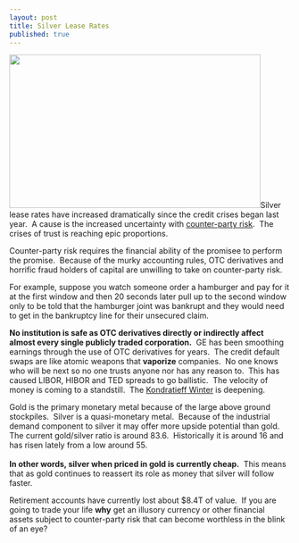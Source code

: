 ```yaml
---
layout: post
title: Silver Lease Rates
published: true
---
```

<p><img class="aligncenter" title="Silver Lease Rates" src="{{ site.baseurl }}/images/1yrsilverleaserates.gif" alt="" width="450" height="275" /><span>Silver lease rates have increased dramatically since the credit crises began last year.  A cause is the increased uncertainty with <a href="http://www.runtogold.com/2008/06/counter-party-risk/">counter-party risk</a>.  The crises of trust is reaching epic proportions.</span></p>
<p><span>Counter-party risk requires the financial ability of the promisee to perform the promise.  Because of the murky accounting rules, OTC derivatives and horrific fraud holders of capital are unwilling to take on counter-party risk.</span></p>
<p><span>For example, suppose you watch someone order a hamburger and pay for it at the first window and then 20 seconds later pull up to the second window only to be told that the hamburger joint was bankrupt and they would need to get in the bankruptcy line for their unsecured claim.</span></p>
<p><span><strong>No institution is safe as OTC derivatives directly or indirectly affect almost every single publicly traded corporation.</strong>  GE has been smoothing earnings through the use of OTC derivatives for years.  The credit default swaps are like atomic weapons that <strong>vaporize</strong> companies.  No one knows who will be next so no one trusts anyone nor has any reason to.  This has caused LIBOR, HIBOR and TED spreads to go ballistic.  The velocity of money is coming to a standstill.  The <a href="http://www.runtogold.com/2008/02/first-snowfall-of-kondratieff-winter/">Kondratieff Winter</a> is deepening.</span></p>
<p><span>Gold is the primary monetary metal because of the large above ground stockpiles.  Silver is a quasi-monetary metal.  Because of the industrial demand component to silver it may offer more upside potential than gold.  The current gold/silver ratio is around 83.6.  Historically it is around 16 and has risen lately from a low around 55. <br/><br/> <strong>In other words, silver when priced in gold is currently cheap.</strong>  This means that as gold continues to reassert its role as money that silver will follow faster.</span></p>
<p><span>Retirement accounts have currently lost about $8.4T of value.  If you are going to trade your life <strong>why</strong> get an illusory currency or other financial assets subject to counter-party risk that can become worthless in the blink of an eye?</span></p>
